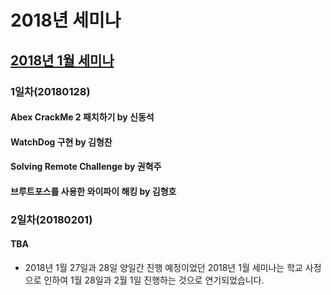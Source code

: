 # 2018년 세미나

## [2018년 1월 세미나](https://github.com/ajou-whois/seminar/tree/master/2018/2018_JAN)

### 1일차(20180128)

#### Abex CrackMe 2 패치하기 by 신동석

#### WatchDog 구현 by 김형찬

#### Solving Remote Challenge by 권혁주

#### 브루트포스를 사용한 와이파이 해킹 by 김형호

### 2일차(20180201)

#### TBA

* 2018년 1월 27일과 28일 양일간 진행 예정이었던 2018년 1월 세미나는 학교 사정으로 인하여 1월 28일과 2월 1일 진행하는 것으로 연기되었습니다.